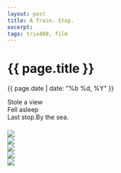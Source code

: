 ```yaml
---
layout: post
title: A Train. Stop.
excerpt: 
tags: trix400, film
---
```



{{ page.title }}
================
<div class="pdate"> {{ page.date | date: "%b %d, %Y" }} </div>


<div class="row">

<div class="col-xs-12">
<p>
Stole a view<br/>
Fell asleep <br/>
Last stop.By the sea.
</p>


	
<div id="demo6" class="flex-images" style="padding-top:0.5em;">

<div class="item" data-w="900" data-h="579">
	<div class="img"><a href="https://docs.google.com/uc?id=0B6d70FmpKIi1VktIcmEta3N4Mjg"><img src="https://docs.google.com/uc?id=0B6d70FmpKIi1V0pkMTNDN2hWSm8" data-src="https://docs.google.com/uc?id=0B6d70FmpKIi1Tk9MZlpsaTkzZms"></a></div>
</div>
<div class="item" data-w="900" data-h="579">
	<div class="img"><a href="https://docs.google.com/uc?id=0B6d70FmpKIi1TmN4NjBOTWdRV3M"><img src="https://docs.google.com/uc?id=0B6d70FmpKIi1V0pkMTNDN2hWSm8" data-src="https://docs.google.com/uc?id=0B6d70FmpKIi1ZGZYa294d0V0d1U"></a></div>
</div>
<div class="item" data-w="900" data-h="579">
	<div class="img"><a href="https://docs.google.com/uc?id=0B6d70FmpKIi1b1NaVWtqc3VabDA"><img src="https://docs.google.com/uc?id=0B6d70FmpKIi1V0pkMTNDN2hWSm8" data-src="https://docs.google.com/uc?id=0B6d70FmpKIi1UnNBWHNFandtLTA"></a></div>
</div>
<div class="item" data-w="900" data-h="579">
	<div class="img"><a href="https://docs.google.com/uc?id=0B6d70FmpKIi1YVZLRWJ2azg5TVE"><img src="https://docs.google.com/uc?id=0B6d70FmpKIi1V0pkMTNDN2hWSm8" data-src="https://docs.google.com/uc?id=0B6d70FmpKIi1VnkxMktnXy1GdVE"></a></div>
</div>
<div class="item" data-w="900" data-h="823" data-solo="y">
	<div class="img"><a href="https://docs.google.com/uc?id=0B6d70FmpKIi1Z0lvOWw2WlZ2RWs"><img src="https://docs.google.com/uc?id=0B6d70FmpKIi1V0pkMTNDN2hWSm8" data-src="https://docs.google.com/uc?id=0B6d70FmpKIi1X3JScnJ6ZDJJalk"></a></div>
</div>

</div>

<script>
$('#demo6').flexImages({ rowHeight:900 , truncate: 0});
</script>


</div>

</div>


